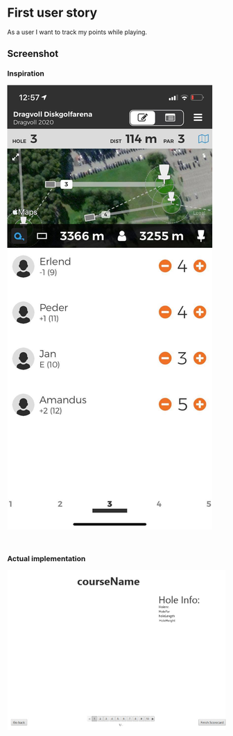 # First user story
As a user I want to track my points while playing.

## Screenshot
### **Inspiration**
![Scorecard](./img/img_1.jpg "Scorecard")

<br/>

### **Actual implementation**
![ScorecardApp](./img/img_1_app.jpg "ScorecardApp")